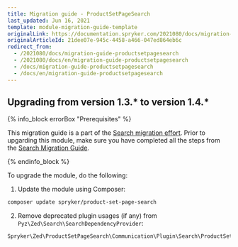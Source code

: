 ```yaml
---
title: Migration guide - ProductSetPageSearch
last_updated: Jun 16, 2021
template: module-migration-guide-template
originalLink: https://documentation.spryker.com/2021080/docs/migration-guide-productsetpagesearch
originalArticleId: 21dee07e-945c-4458-a466-047ed864eb6c
redirect_from:
  - /2021080/docs/migration-guide-productsetpagesearch
  - /2021080/docs/en/migration-guide-productsetpagesearch
  - /docs/migration-guide-productsetpagesearch
  - /docs/en/migration-guide-productsetpagesearch
---
```


## Upgrading from version 1.3.* to version 1.4.*

{% info_block errorBox "Prerequisites" %}

This migration guide is a part of the [Search migration effort](/docs/scos/dev/migration-concepts/search-migration-concept/search-migration-concept.html). Prior to upgarding this module, make sure you have completed all the steps from the [Search Migration Guide](/docs/scos/dev/module-migration-guides/migration-guide-search.html#upgrading-from-version-89-to-version-810).

{% endinfo_block %}

To upgrade the module, do the following:
1. Update the module using Composer:

```bash
composer update spryker/product-set-page-search
```

2. Remove deprecated plugin usages (if any) from `Pyz\Zed\Search\SearchDependencyProvider`:

```php
Spryker\Zed\ProductSetPageSearch\Communication\Plugin\Search\ProductSetPageMapPlugin
```
